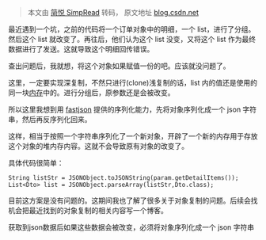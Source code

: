 

> 本文由 [简悦 SimpRead](http://ksria.com/simpread/) 转码， 原文地址 [blog.csdn.net](https://blog.csdn.net/qq_34083066/article/details/90901456)

最近遇到一个坑，之前的代码将一个订单对象中的明细，一个 list，进行了分组。然后这个 list 就改变了。再往后，他们认为这个 list 没变，又将这个 list 作为最终数据进行了发送。这就导致这个明细回传错误。

查出问题后，我就想，将这个对象如果赋值一份的吧。应该就没问题了。

这里，一定要实现深复制，不然只进行(clone)浅复制的话，list 内的值还是使用的同一块[内存](https://so.csdn.net/so/search?q=%E5%86%85%E5%AD%98&spm=1001.2101.3001.7020)中的。进行分组后，原参数还是会被改变。

所以这里我想到用 [fastjson](https://so.csdn.net/so/search?q=fastjson&spm=1001.2101.3001.7020) 提供的序列化能力，先将对象序列化成一个 json 字符串，然后再反序列化回来。

这样，相当于按照一个字符串序列化了一个新对象，开辟了一个新的内存用于存放这个对象的堆内存内容。这就不会导致原有对象的改变了。

具体代码很简单：

```
String listStr = JSONObject.toJSONString(param.getDetailItems());
List<Dto> list = JSONObject.parseArray(listStr,Dto.class);
```

目前这方案是没有问题的。这期间我也了解了很多关于对象复制的问题。后续会找机会把最近找到的对象复制的相关内容写一个博客。


获取到json数据后如果这些数据会被改变，必须将对象序列化成一个 json 字符串
